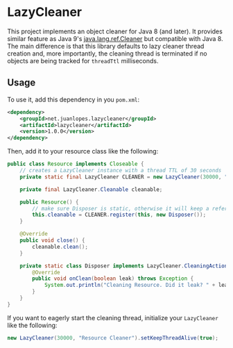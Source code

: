 # LazyCleaner

This project implements an object cleaner for Java 8 (and later). It provides 
similar feature as Java 9's [java.lang.ref.Cleaner](https://docs.oracle.com/javase/9/docs/api/java/lang/ref/Cleaner.html) but compatible with Java 8. The main difference is that this library defaults to lazy cleaner thread creation and, more importantly, the cleaning thread is terminated if no objects are being tracked for `threadTtl` milliseconds.

## Usage

To use it, add this dependency in you `pom.xml`:

```xml
<dependency>
    <groupId>net.juanlopes.lazycleaner</groupId>
    <artifactId>lazycleaner</artifactId>
    <version>1.0.0</version>
</dependency>  
```

Then, add it to your resource class like the following:

```java
public class Resource implements Closeable {
    // creates a LazyCleaner instance with a thread TTL of 30 seconds
    private static final LazyCleaner CLEANER = new LazyCleaner(30000, "Resource Cleaner");

    private final LazyCleaner.Cleanable cleanable;

    public Resource() {
        // make sure Disposer is static, otherwise it will keep a reference to this
        this.cleanable = CLEANER.register(this, new Disposer());
    }

    @Override
    public void close() {
        cleanable.clean();
    }

    private static class Disposer implements LazyCleaner.CleaningAction {
        @Override
        public void onClean(boolean leak) throws Exception {
            System.out.println("Cleaning Resource. Did it leak? " + leak);
        }
    }
}
```

If you want to eagerly start the cleaning thread, initialize your `LazyCleaner`
like the following:

```java
new LazyCleaner(30000, "Resource Cleaner").setKeepThreadAlive(true);
```
